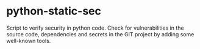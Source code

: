 # python-static-sec
Script to verify security in python code. Check for vulnerabilities in the source code, dependencies and secrets in the GIT project by adding some well-known tools.
